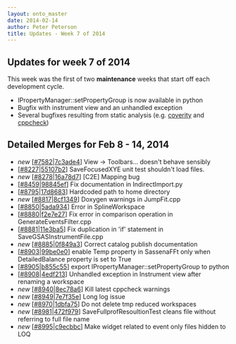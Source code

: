 ```yaml
---
layout: onto_master
date: 2014-02-14
author: Peter Peterson
title: Updates - Week 7 of 2014
---
```

Updates for week 7 of 2014
--------------------------
This week was the first of two **maintenance** weeks that start 
off each development cycle.

* IPropertyManager::setPropertyGroup is now available in python
* Bugfix with instrument view and an unhandled exception
* Several bugfixes resulting from static analysis \(e.g. [coverity](https://scan.coverity.com/projects/335) and [cppcheck](https://builds.sns.gov/view/Static%20Analysis/job/ornl_cppcheck/)\)

Detailed Merges for Feb 8 - 14, 2014
------------------------------------
* *new* \[[#7582](http://trac.mantidproject.org/mantid/ticket/7582)|[7c3ade4](https://github.com/mantidproject/mantid/commit/7c3ade4c78384393e30455f4fc2a028c8ae36c75)\] View -&gt; Toolbars... doesn't behave sensibly
* \[[#8227](http://trac.mantidproject.org/mantid/ticket/8227)|[55107b2](https://github.com/mantidproject/mantid/commit/55107b220692aceaa0be823ee192e42dd4f5ff39)\] SaveFocusedXYE unit test shouldn't load files.
* *new* \[[#8278](http://trac.mantidproject.org/mantid/ticket/8278)|[16a78d7](https://github.com/mantidproject/mantid/commit/16a78d7eb489c461e236c5f8a699ce7a8dae1525)\] [C2E] Mapping bug
* \[[#8459](http://trac.mantidproject.org/mantid/ticket/8459)|[98845ef](https://github.com/mantidproject/mantid/commit/98845ef6c0c7ac9329e3fc764431bd1844d253a9)\] Fix documentation in IndirectImport.py
* \[[#8795](http://trac.mantidproject.org/mantid/ticket/8795)|[17d8683](https://github.com/mantidproject/mantid/commit/17d8683a8f07a9f9fa2767010712d5d07fc11abe)\] Hardcoded path to home directory
* *new* \[[#8817](http://trac.mantidproject.org/mantid/ticket/8817)|[8cf1349](https://github.com/mantidproject/mantid/commit/8cf1349091b775a4c84b45cc77e069920f72e129)\] Doxygen warnings in JumpFit.cpp
* \[[#8850](http://trac.mantidproject.org/mantid/ticket/8850)|[5ada934](https://github.com/mantidproject/mantid/commit/5ada934459a12d9d0920e1a529adae9b18ab8042)\] Error in SplineWorkspace
* \[[#8880](http://trac.mantidproject.org/mantid/ticket/8880)|[f2e7e27](https://github.com/mantidproject/mantid/commit/f2e7e2713503f8b559caf8d1a14f6973a5228f65)\] Fix error in comparison operation in GenerateEventsFilter.cpp
* \[[#8881](http://trac.mantidproject.org/mantid/ticket/8881)|[11e3ba5](https://github.com/mantidproject/mantid/commit/11e3ba510c9a619a43a5b1d7cdaa2264b5ce86fa)\] Fix duplication in 'if' statement in SaveGSASInstrumentFile.cpp
* *new* \[[#8885](http://trac.mantidproject.org/mantid/ticket/8885)|[0f849a3](https://github.com/mantidproject/mantid/commit/0f849a36e23badc8c12e96231482aa94e0c6d45d)\] Correct catalog publish documentation
* \[[#8903](http://trac.mantidproject.org/mantid/ticket/8903)|[99be0e0](https://github.com/mantidproject/mantid/commit/99be0e057cd98da4be67e52b86217bb34f13fed9)\] enable Temp property in SassenaFFt only when DetailedBalance property is set to True
* \[[#8905](http://trac.mantidproject.org/mantid/ticket/8905)|[b855c55](https://github.com/mantidproject/mantid/commit/b855c5561f7ed1c1f79511e7fdc35b9d8cef3c9c)\] export IPropertyManager::setPropertyGroup to python
* \[[#8908](http://trac.mantidproject.org/mantid/ticket/8908)|[4edf213](https://github.com/mantidproject/mantid/commit/4edf213957e82c4e2500e934f2306af0400bec14)\] Unhandled exception in Instrument view after renaming a workspace
* *new* \[[#8940](http://trac.mantidproject.org/mantid/ticket/8940)|[8ec78a6](https://github.com/mantidproject/mantid/commit/8ec78a6fb13fc2c621743d177dd67fa3fb6ddc1d)\] Kill latest cppcheck warnings
* *new* \[[#8949](http://trac.mantidproject.org/mantid/ticket/8949)|[7e7f35e](https://github.com/mantidproject/mantid/commit/7e7f35eb9f8f3f7883e9b69918f9ee712bc96fbf)\] Long log issue
* *new* \[[#8970](http://trac.mantidproject.org/mantid/ticket/8970)|[1dbfa75](https://github.com/mantidproject/mantid/commit/1dbfa75be3dad674e35dbccf297d5b06563aaec7)\] Do not delete tmp reduced workspaces
* *new* \[[#8981](http://trac.mantidproject.org/mantid/ticket/8981)|[472f979](https://github.com/mantidproject/mantid/commit/472f979f76b9ae8bb1ad7dbfb018f28677102a22)\] SaveFullprofResoultionTest cleans file without referring to full file name
* *new* \[[#8995](http://trac.mantidproject.org/mantid/ticket/8995)|[c9ecbbc](https://github.com/mantidproject/mantid/commit/c9ecbbc56f859110a393b7f013e421d236f6b1d0)\] Make widget related to event only files hidden to LOQ

